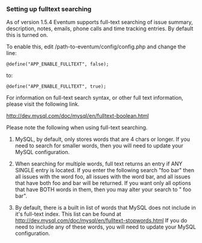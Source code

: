### Setting up fulltext searching

As of version 1.5.4 Eventum supports full-text searching of issue summary, description, notes, emails, phone calls and time tracking entries. By default this is turned on.

To enable this, edit /path-to-eventum/config/config.php and change the line:

`@define("APP_ENABLE_FULLTEXT", false);`

to:

`@define("APP_ENABLE_FULLTEXT", true);`

For information on full-text search syntax, or other full text information, please visit the following link.

<http://dev.mysql.com/doc/mysql/en/fulltext-boolean.html>

Please note the following when using full-text searching.

1. MySQL, by default, only stores words that are 4 chars or longer. If you need to search for smaller words, then you will need to update your MySQL configuration.

2. When searching for multiple words, full text returns an entry if ANY SINGLE entry is located. If you enter the following search "foo bar" then all issues with the word foo, all issues with the word bar, and all issues that have both foo and bar will be returned. If you want only all options that have BOTH words in them, then you may alter your search to " foo bar".

3. By default, there is a built in list of words that MySQL does not include in it's full-text index. This list can be found at <http://dev.mysql.com/doc/mysql/en/fulltext-stopwords.html> If you do need to include any of these words, you will need to update your MySQL configuration.